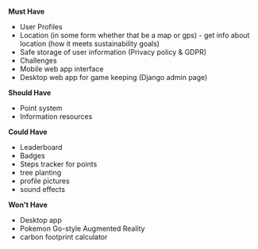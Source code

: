 **Must Have**
- User Profiles
- Location (in some form whether that be a map or gps) - get info about location (how it meets sustainability goals)
- Safe storage of user information (Privacy policy & GDPR)
- Challenges
- Mobile web app interface
- Desktop web app for game keeping (Django admin page)

**Should Have**
- Point system
- Information resources

**Could Have**
- Leaderboard
- Badges
- Steps tracker for points
- tree planting
- profile pictures
- sound effects

**Won't Have**
- Desktop app
- Pokemon Go-style Augmented Reality
- carbon footprint calculator

